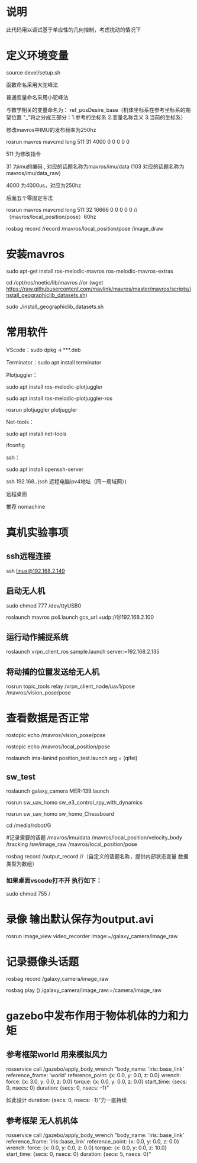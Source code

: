 # 说明
此代码用以调试基于单应性的几何控制，考虑扰动的情况下

# 定义环境变量
source devel/setup.sh

函数命名采用大驼峰法

普通变量命名采用小驼峰法

与数学相关的变量命名为：
ref_posDesire_base（机体坐标系在参考坐标系的期望位置  "_"将之分成三部分：1.参考的坐标系 2.变量名称含义 3.当前的坐标系）





修改mavros中IMU的发布频率为250hz

rosrun mavros mavcmd long 511 31 4000 0 0 0 0 0

511 为修改指令

31 为imu的编码 , 对应的话题名称为mavros/imu/data (103 对应的话题名称为mavros/imu/data_raw)

4000 为4000us，对应为250hz

后面五个零固定写法

rosrun mavros mavcmd long 511 32 16666 0 0 0 0 0 
//（mavros/local_position/pose）60hz


rosbag record /record /mavros/local_position/pose /image_draw

# 安装mavros

sudo apt-get install ros-melodic-mavros ros-melodic-mavros-extras

cd /opt/ros/noetic/lib/mavros //or (wget https://raw.githubusercontent.com/mavlink/mavros/master/mavros/scripts/install_geographiclib_datasets.sh)

sudo ./install_geographiclib_datasets.sh

# 常用软件
VScode：sudo dpkg -i ***.deb

Terminator：sudo apt install terminator

Plotjuggler：

sudo apt install ros-melodic-plotjuggler

sudo apt install ros-melodic-plotjuggler-ros

rosrun plotjuggler plotjuggler

Net-tools：

sudo apt install net-tools

ifconfig

ssh：

sudo apt install openssh-server

ssh 192.168.**.**(ssh 远程电脑ipv4地址（同一局域网）)

远程桌面

推荐 nomachine


# 真机实验事项
## ssh远程连接
ssh linux@192.168.2.149
## 启动无人机
sudo chmod 777 /dev/ttyUSB0  

roslaunch mavros px4.launch gcs_url:=udp://@192.168.2.100
## 运行动作捕捉系统
roslaunch vrpn_client_ros sample.launch server:=192.168.2.135
## 将动捕的位置发送给无人机
rosrun topic_tools relay /vrpn_client_node/uav1/pose /mavros/vision_pose/pose 


# 查看数据是否正常
rostopic echo /mavros/vision_pose/pose

rostopic echo /mavros/local_position/pose

roslaunch ima-lanind position_test.launch arg =  (qifei)


## sw_test
roslaunch galaxy_camera MER-139.launch 

rosrun sw_uav_homo sw_e3_control_rpy_with_dynamics

rosrun sw_uav_homo sw_homo_Chessboard

cd /media/robot/G

#记录需要的话题
  /mavros/imu/data /mavros/local_position/velocity_body /tracking /sw/image_raw /mavros/local_position/pose

rosbag record /output_record //（自定义的话题名称，提供内部状态变量  数据类型为数组）
### 如果桌面vscode打不开 执行如下：
sudo chmod 755 /

# 录像  输出默认保存为output.avi
rosrun image_view video_recorder image:=/galaxy_camera/image_raw
# 记录摄像头话题
rosbag record /galaxy_camera/image_raw

rosbag play ()   /galaxy_camera/image_raw:=/camera/image_raw

# gazebo中发布作用于物体机体的力和力矩
## 参考框架world  用来模拟风力
rosservice call /gazebo/apply_body_wrench "body_name: 'iris::base_link'
reference_frame: 'world'
reference_point: {x: 0.0, y: 0.0, z: 0.0}
wrench:
  force: {x: 3.0, y: 0.0, z: 0.0}
  torque: {x: 0.0, y: 0.0, z: 0.0}
start_time: {secs: 0, nsecs: 0}
duration: {secs: 0, nsecs: -1}"


如此设计 duration: {secs: 0, nsecs: -1}"力一直持续
## 参考框架 无人机机体 
rosservice call /gazebo/apply_body_wrench "body_name: 'iris::base_link'
reference_frame: 'iris::base_link'
reference_point: {x: 0.0, y: 0.0, z: 0.0}
wrench:
  force: {x: 0.0, y: 0.0, z: 0.0}
  torque: {x: 0.0, y: 0.0, z: 10.0}
start_time: {secs: 0, nsecs: 0}
duration: {secs: 5, nsecs: 0}"


